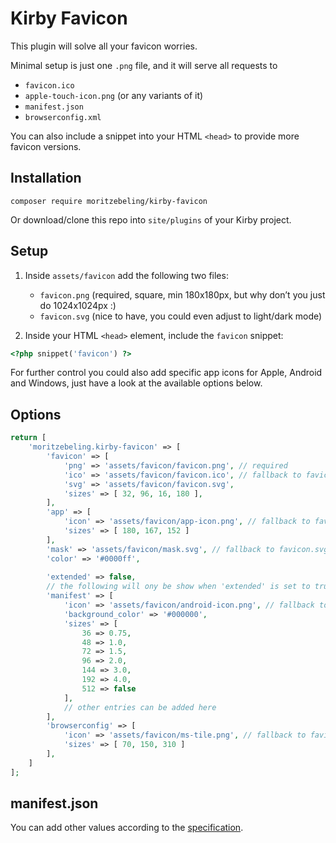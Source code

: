 # Kirby Favicon

This plugin will solve all your favicon worries.

Minimal setup is just one `.png` file, and it will serve all requests to
- `favicon.ico`
- `apple-touch-icon.png` (or any variants of it)
- `manifest.json`
- `browserconfig.xml`

You can also include a snippet into your HTML `<head>` to provide more favicon versions.

## Installation

```
composer require moritzebeling/kirby-favicon
```

Or download/clone this repo into `site/plugins` of your Kirby project.

## Setup

1. Inside `assets/favicon` add the following two files:
    - `favicon.png` (required, square, min 180x180px, but why don’t you just do 1024x1024px :)
    - `favicon.svg` (nice to have, you could even adjust to light/dark mode)

2. Inside your HTML `<head>` element, include the `favicon` snippet:

```php
<?php snippet('favicon') ?>
```

For further control you could also add specific app icons for Apple, Android and Windows, just have a look at the available options below.

## Options

```php
return [
    'moritzebeling.kirby-favicon' => [
        'favicon' => [
            'png' => 'assets/favicon/favicon.png', // required
            'ico' => 'assets/favicon/favicon.ico', // fallback to favicon.png
            'svg' => 'assets/favicon/favicon.svg',
            'sizes' => [ 32, 96, 16, 180 ],
        ],
        'app' => [
            'icon' => 'assets/favicon/app-icon.png', // fallback to favicon.png
            'sizes' => [ 180, 167, 152 ]
        ],
        'mask' => 'assets/favicon/mask.svg', // fallback to favicon.svg
        'color' => '#0000ff',
        
        'extended' => false,
        // the following will ony be show when 'extended' is set to true
        'manifest' => [
            'icon' => 'assets/favicon/android-icon.png', // fallback to favicon.png
            'background_color' => '#000000',
            'sizes' => [
                36 => 0.75,
                48 => 1.0,
                72 => 1.5,
                96 => 2.0,
                144 => 3.0,
                192 => 4.0,
                512 => false
            ],
            // other entries can be added here
        ],
        'browserconfig' => [
            'icon' => 'assets/favicon/ms-tile.png', // fallback to favicon.png
            'sizes' => [ 70, 150, 310 ]
        ],
    ]
];
```

## manifest.json

You can add other values according to the [specification](https://developer.mozilla.org/en-US/docs/Mozilla/Add-ons/WebExtensions/manifest.json).
